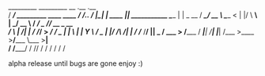 

  _________                              _________             __  .__                  .__                     
 /   _____/__ _________  ____   ____    /   _____/__.__. _____/  |_|  |__   ____   _____|__|_______ ___________ 
 \_____  \|  |  \_  __ \/ ___\_/ __ \   \_____  <   |  |/    \   __\  |  \_/ __ \ /  ___/  \___   // __ \_  __ \
 /        \  |  /|  | \/ /_/  >  ___/   /        \___  |   |  \  | |   Y  \  ___/ \___ \|  |/    /\  ___/|  | \/
/_______  /____/ |__|  \___  / \___  > /_______  / ____|___|  /__| |___|  /\___  >____  >__/_____ \\___  >__|   
        \/            /_____/      \/          \/\/         \/          \/     \/     \/         \/    \/       


alpha release until bugs are gone 
enjoy :)

